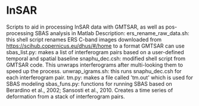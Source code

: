 # InSAR
Scripts to aid in processing InSAR data with GMTSAR, as well as pos-processing SBAS analysis in Matlab
Description:
ers_rename_raw_data.sh: this shell script renames ERS C-band images downloaded from https://scihub.copernicus.eu/dhus/#/home to a format GMTSAR can use
sbas_list.py: makes a list of interferogram pairs based on a user-defined temporal and spatial baseline
snaphu_dec.csh: modified shell script from GMTSAR code. This unwraps interferograms after multi-looking them to speed up the process.
unwrap_igrams.sh: this runs snaphu_dec.csh for each interferogram pair.
tm.py: makes a file called 'tm.out' which is used for SBAS modeling
sbas_funs.py: functions for running SBAS based on Berardino et al., 2002; Sansosti et al., 2010. Creates a time series of deformation from a stack of interferogram pairs.
